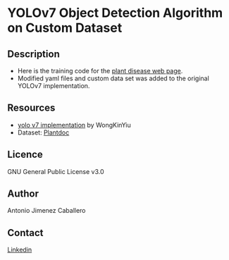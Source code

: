 # YOLOv7 Object Detection Algorithm on Custom Dataset

## Description

* Here is the training code for the [plant disease web page](https://github.com/a-jimenezc/plant-disease-app/tree/master).
* Modified yaml files and custom data set was added to the original YOLOv7 implementation.

## Resources

- [yolo v7 implementation](https://github.com/WongKinYiu/yolov7) by WongKinYiu
- Dataset: [Plantdoc](https://public.roboflow.com/object-detection/plantdoc)

## Licence

GNU General Public License v3.0

## Author

Antonio Jimenez Caballero

## Contact

[Linkedin](https://www.linkedin.com/in/antonio-jimnzc/)

